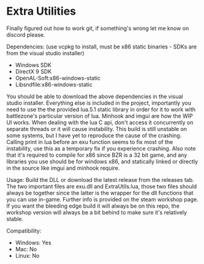# Extra Utilities

Finally figured out how to work git, if something's wrong let me know on discord please.

Dependencies: (use vcpkg to install, must be x86 static binaries - SDKs are from the visual studio installer)
- Windows SDK
- DirectX 9 SDK
- OpenAL-Soft:x86-windows-static
- Libsndfile:x86-windows-static

You should be able to download the above dependencies in the visual studio installer. Everything else is included in the project, importantly you need to use the the provided lua.5.1 static library in order for it to work with battlezone's particular version of lua. Minhook and imgui are how the WIP UI works. When dealing with the lua C api, don't access it concurrently on separate threads or it will cause instability. This build is still unstable on some systems, but I have yet to reproduce the cause of the crashing. Calling print in lua before an exu function seems to fix most of the instability, use this as a temporary fix if you experience crashing. Also note that it's required to compile for x86 since BZR is a 32 bit game, and any libraries you use should be for windows x86, and statically linked or directly in the source like imgui and minhook require. 

Usage:
Build the DLL or download the latest release from the releases tab. The two important files are exu.dll and ExtraUtils.lua, those two files should always be together since the latter is the wrapper for the dll functions that you can use in-game. Further info is provided on the steam workshop page. If you want the bleeding edge build it will always be on this repo, the workshop version will always be a bit behind to make sure it's relatively stable.

Compatibility:
- Windows: Yes
- Mac: No
- Linux: No
